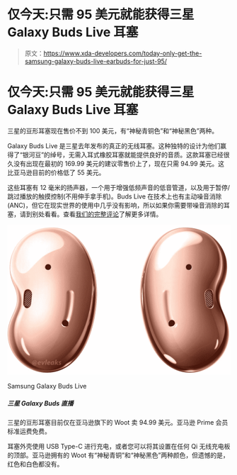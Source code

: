 # 仅今天:只需 95 美元就能获得三星 Galaxy Buds Live 耳塞

> 原文：<https://www.xda-developers.com/today-only-get-the-samsung-galaxy-buds-live-earbuds-for-just-95/>

# 仅今天:只需 95 美元就能获得三星 Galaxy Buds Live 耳塞

三星的豆形耳塞现在售价不到 100 美元，有“神秘青铜色”和“神秘黑色”两种。

Galaxy Buds Live 是三星去年发布的真正的无线耳塞。这种独特的设计为他们赢得了“银河豆”的绰号，无需入耳式橡胶耳塞就能提供良好的音质。这款耳塞已经很久没有出现在最初的 169.99 美元的建议零售价上了，现在只需 94.99 美元。这比亚马逊目前的价格低了 55 美元。

这些耳塞有 12 毫米的扬声器，一个用于增强低频声音的低音管道，以及用于暂停/跳过播放的触摸控制(不用伸手拿手机)。Buds Live 在技术上也有主动噪音消除(ANC)，但它在现实世界的使用中几乎没有影响，所以如果你需要带噪音消除的耳塞，请到别处看看。查看[我们的完整评论](https://www.xda-developers.com/samsung-galaxy-buds-live-review/)了解更多详情。

 <picture>![Samsung's bean-shaped earbuds are $94.99 at Amazon-owned Woot today only. Standard shipping is free for Amazon Prime members.](img/42cb7edd3fbbc42e5abc56f12d6d5e61.png)</picture> 

Samsung Galaxy Buds Live

##### 三星 Galaxy Buds 直播

三星的豆形耳塞目前仅在亚马逊旗下的 Woot 卖 94.99 美元。亚马逊 Prime 会员标准运费免费。

耳塞外壳使用 USB Type-C 进行充电，或者您可以将其设置在任何 Qi 无线充电板的顶部。亚马逊拥有的 Woot 有“神秘青铜”和“神秘黑色”两种颜色，但遗憾的是，红色和白色都没有。